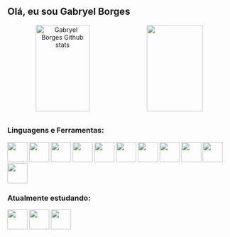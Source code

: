 ## Olá, eu sou Gabryel Borges

<div align="center">
  <img width="49%" height="195px" src="https://github-readme-stats.vercel.app/api?username=gabryelhborges&show_icons=true&count_private=true&hide_border=true&title_color=FDEE2F&icon_color=FDEE2F&text_color=A1A4A0&bg_color=0d1117" alt="Gabryel Borges Github stats"/>
  <img width="50%" height="195px" src="https://github-readme-stats.vercel.app/api/top-langs/?username=gabryelhborges&layout=compact&hide_border=true&langs_count=10&title_color=FDEE2F&text_color=A1A4A0&bg_color=0d1117" />
</div>

## 

### Linguagens e Ferramentas: 
<div>
   <img width="45" height="45" src="https://cdn.jsdelivr.net/gh/devicons/devicon@latest/icons/javascript/javascript-plain.svg" />
   <img width="45" height="45" src="https://cdn.jsdelivr.net/gh/devicons/devicon@latest/icons/spring/spring-original-wordmark.svg" />
   <img width="45" height="45" src="https://cdn.jsdelivr.net/gh/devicons/devicon@latest/icons/java/java-original.svg" />
   <img width="45" height="45" src="https://cdn.jsdelivr.net/gh/devicons/devicon@latest/icons/c/c-original.svg" />
   <img width="45" height="45" src="https://cdn.jsdelivr.net/gh/devicons/devicon@latest/icons/cplusplus/cplusplus-original.svg" />
   <img width="45" height="45" src="https://cdn.jsdelivr.net/gh/devicons/devicon@latest/icons/postgresql/postgresql-original-wordmark.svg" />
   <img width="45" height="45" src="https://cdn.jsdelivr.net/gh/devicons/devicon@latest/icons/mysql/mysql-original-wordmark.svg" />
   <img width="45" height="45" src="https://cdn.jsdelivr.net/gh/devicons/devicon@latest/icons/oracle/oracle-original.svg" />
   <img width="45" height="45" src="https://cdn.jsdelivr.net/gh/devicons/devicon@latest/icons/react/react-original-wordmark.svg" />
   <img width="45" height="45" src="https://cdn.jsdelivr.net/gh/devicons/devicon@latest/icons/vuejs/vuejs-original-wordmark.svg" />
   <img width="45" height="45" src="https://cdn.jsdelivr.net/gh/devicons/devicon@latest/icons/sass/sass-original.svg" />
</div>

### Atualmente estudando:
<div>
   <img width="45" height="45" src="https://cdn.jsdelivr.net/gh/devicons/devicon@latest/icons/android/android-original-wordmark.svg" />
   <img width="45" height="45" src="https://cdn.jsdelivr.net/gh/devicons/devicon@latest/icons/mongodb/mongodb-original-wordmark.svg" />
   <img width="45" height="45" src="https://cdn.jsdelivr.net/gh/devicons/devicon@latest/icons/csharp/csharp-plain.svg" />
  
</div>

<!-- - [Santa Casa - Alvares Machado](https://github.com/gabryelhborges/santa-casa) - Desenvolvemos um programa em JS -->

